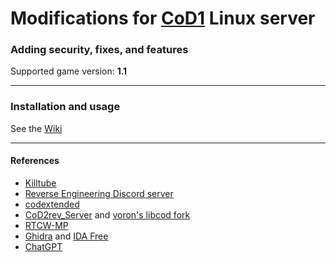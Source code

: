# Modifications for [CoD1](https://en.wikipedia.org/wiki/Call_of_Duty_(video_game)) Linux server
### Adding security, fixes, and features
Supported game version: **1.1**
___
### Installation and usage
See the [Wiki](https://github.com/raphael12333/iw1x-server/wiki)
___
#### References
- [Killtube](https://www.killtube.org/)
- [Reverse Engineering Discord server](https://discord.gg/rtfm)
- [codextended](https://github.com/xtnded/codextended)
- [CoD2rev_Server](https://github.com/voron00/CoD2rev_Server) and [voron's libcod fork](https://github.com/voron00/libcod)
- [RTCW-MP](https://github.com/id-Software/RTCW-MP)
- [Ghidra](https://en.wikipedia.org/wiki/Ghidra) and [IDA Free](https://hex-rays.com/ida-free/)
- [ChatGPT](https://chat.openai.com/)

